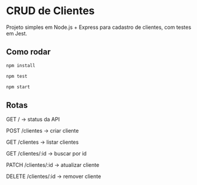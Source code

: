# CRUD de Clientes

Projeto simples em Node.js + Express para cadastro de clientes, com testes em Jest.

## Como rodar
```bash
npm install

npm test

npm start
```
## Rotas

GET / → status da API

POST /clientes → criar cliente

GET /clientes → listar clientes

GET /clientes/:id → buscar por id

PATCH /clientes/:id → atualizar cliente

DELETE /clientes/:id → remover cliente